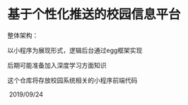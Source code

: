 # 基于个性化推送的校园信息平台

整体架构：

以小程序为展现形式，逻辑后台通过egg框架实现

后期可能准备加入深度学习方面知识

这个仓库将存放校园系统相关的小程序前端代码

​																															2019/09/24